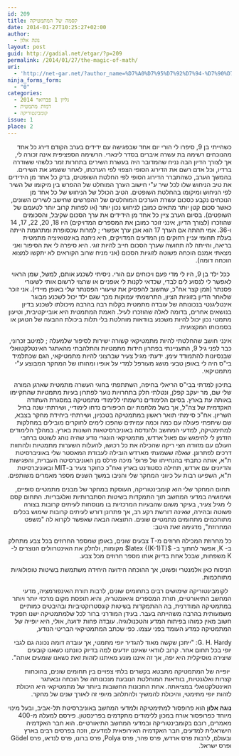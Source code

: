 ```yaml
---
id: 209
title: קסמה של המתמטיקה
date: 2014-01-27T10:25:27+02:00
author:
  - נוגה אלון
layout: post
guid: http://gadial.net/etgar/?p=209
permalink: /2014/01/27/the-magic-of-math/
uri:
  - 'http://net-gar.net/?author_name=%D7%A0%D7%95%D7%92%D7%94-%D7%90%D7%9C%D7%95%D7%9F'
ninja_forms_form:
  - "0"
categories:
  - גליון 1 פברואר 2014
  - דמות מתמטית
  - קומבינטוריקה
issue: 1
place: 2
---
```

<p dir="RTL">
  כשהייתי בן 9, סיפרו לי הורי יום אחד שבפגישה עם ידידים בערב הקודם דירג כל אחד מהנוכחים רשימה בת עשרה איברים בסדר לינארי. הרשימה הספציפית אינה זכורה לי, אך לצורך הדיון הבה נניח שהמדובר היה בעשרת השירים בתחרות זמר כלשהי ששודרה ברדיו, וכל אדם רשם את הדירוג הסופי הצפוי לפי הערכתו, לאחר ששמע את השירים. בהמשך הערב, כשהתברר הדירוג הסופי לפי החלטת השופטים, בדק כל אחד מן הידידים את טיב הניחוש שלו לכל שיר ע"י חישוב הערך המוחלט של ההפרש בין מיקומו של השיר לפי הניחוש ומיקומו בהחלטת השופטים. הטיב הכולל של הניחוש של כל אחד מן הנוכחים נקבע כסכום עשרת הערכים המוחלטים של ההפרשים שחישב לשירים השונים, כאשר סכום קטן יותר מתאים כמובן לניחוש נכון יותר (או לפחות קרוב יותר לטעמם של השופטים). בסיום הערב ציין כל אחד מן הידידים את ערך הסכום שקיבל, והסכומים שהוזכרו (לצורך הדיון, אינני זוכר כמובן את המספרים המדויקים) היו 18, 20, 22, 17, 14 ו-36. אמי תהתה אם הערך 17 הוא אכן ערך אפשרי ; למרות שכסופרת ומתרגמת הייתה בעלת תחומי עניין רחוקים מן המדעים המדויקים, היא ניחנה באינטואיציה מתמטית בריאה, והייתה לה תחושה שערך הסכום חייב להיות זוגי. היא סיפרה לי את הסיפור ואני מצאתי אמנם הוכחה פשוטה לזוגיות הסכום (אני מניח שרוב הקוראים לא יתקשו למצוא הוכחה דומה).
</p>

<p dir="RTL">
   ככל ילד בן 9, היו לי מדי פעם ויכוחים עם הורי. ניסיתי לשכנע אותם, למשל, שמן הראוי לאפשר לי לנסוע לים לבדי, שכדאי לקנות לי אופניים או שרצוי לרשום אותי לשעורי פסנתר (וזמן קצר אח"כ, שחשוב להפסיק את שיעורי הפסנתר שלי באופן מיידי). אני זוכר שלאחר הדיון בזוגיות הציון, התרשמתי עמוקות מכך שגם ילד יכול לשכנע מבוגר אינטליגנטי בנכונותה של עובדה מתמטית בקלות רבה בהרבה מיכולתו לשכנע בדיון בנושאים אחרים, בדומה לאלה שהוזכרו לעיל. האמת המתמטית היא אובייקטיבית, וטיעון מתמטי נכון יכול להיות משכנע בוודאות מוחלטת בלי תלות ביכולת ההבעה של הטוען או בסמכותו המקצועית.
</p>

<p dir="RTL">
  אינני חושב שהחלטתי להיות מתמטיקאי קשורה ישירות לסיפור שלמעלה ; למיטב זכרוני, כבר לפני גיל 9, התעניינתי בפתרון חידות מתמטיות והתלהבתי מהאתגר האינטלקטואלי שבנסיונות להתמודד עימן. ידעתי מגיל צעיר שברצוני להיות מתמטיקאי, הגם שכתלמיד בי"ס היה לי באופן טבעי מושג מעורפל למדי על אופיו ומהותו של המחקר המבוצע ע"י מתמטיקאי.
</p>

<p dir="RTL">
  בתיכון למדתי בבי"ס הריאלי בחיפה, השתתפתי בחוגי העשרה מתמטית שארגן המורה שלי שם, מר יעקב קפלן, ונטלתי חלק בתחרויות נוער לפתרון בעיות מתמטיות שהתקיימו באותה עת בארץ. בסיום הלימודים נרשמתי ללימודי מתמטיקה במסגרת העתודה האקדמית של צה"ל, אך בשל מלחמת יום הכיפורים נדחו לימודיי, ושירתתי שנה בחיל השריון. אח"כ סיימתי תואר ראשון במתמטיקה בטכניון, ושירתתי ביחידת מחקר בצבא, שם שיתפתי פעולה עם כמה וכמה עמיתים שהפכו לימים לחוקרים מובילים במחלקות למתימטיקה, למדעי המחשב ולהנדסה באוניברסיטאות השונות בארץ. במהלך הלימודים הזדמן לי להיפגש עם פאול ארדש, מתמטיקאי הונגרי נודע שהיה נוהג לשוטט ברחבי העולם עם מזוודה חצי ריקה שהכילה את כל רכושו, להעלות השערות מתמטיות ולהתוות דרכים לפתרונן. שאלה ששמעתי מארדש הובילה לעבודת המאסטר שלי באוניברסיטת ת"א, אותה כתבתי בהנחייתו של פרופ' מיכה פרלס מן האוניברסיטה העברית, והפגישות והדיונים עם ארדש, תחילה כסטודנט בארץ ואח"כ כחוקר צעיר ב-MIT ובאוניברסיטת ת"א, השפיעו רבות על כיווני המחקר שלי והניבו במשך השנים מספר מאמרים משותפים.
</p>

<p dir="RTL">
   תחום המחקר שלי הוא קומבינטוריקה, העוסקת במחקר של מבנים מתמטיים סופיים, ושימושיה במדעי המחשב תוך התמקדות בשיטות הסתברותיות ואלגבריות. התחום קסם לי מגיל צעיר, בעיקר משום שהבעיות המרכזיות בו מנוסחות לעיתים קרובות בצורה פשוטה ובהירה, שאינה דורשת רקע רב, אך פתרונן דורש לעיתים קרובות שימוש בכלים מתוחכמים מתחומים מתמטיים שונים. התוצאה הבאה שאפשר לקרוא לה "משפט המחרוזת", מדגימה זאת היטב:
</p>

<p dir="RTL">
  כל מחרוזת המכילה חרוזים מ-T צבעים שונים, באופן שמספר החרוזים בכל צבע מתחלק ב- K, אפשר לחתוך ב- $latex {(K-1)T}$ מקומות, ולחלק את האינטרוולים הנוצרים ל-K משפחות, שבכל אחת בדיוק אותו מספר חרוזים מכל צבע.
</p>

<p dir="RTL">
  הניסוח כאן אלמנטרי ופשוט, אך ההוכחה הידועה היחידה משתמשת בשיטות טופולוגיות מתוחכמות.
</p>

<p dir="RTL">
    לקומבינטוריקה שימושים רבים בתחומים שונים, לרבות תורת האינפורמציה, מדעי המחשב התיאורטיים, תורת המספרים וגיאומטריה, והיא תופסת מקום מרכזי יותר ויותר במתמטיקה המודרנית, בה ההתמקדות בשיטות קונסטרוקטיביות ובהיבטים כמותיים משמעותית בהרבה משהייתה בעבר. בעידן המודרני ברור לכל שלמתמטיקה ישנו תפקיד חשוב מאין כמוהו בפיתוח המדע והטכנולוגיה. עובדה פחות ידועה, אולי, היא יופייה של המתמטיקה כמדע העומד בפני עצמו. כפי שכתב המתמטיקאי הבריטי הנודע,
</p>

<p dir="RTL">
  G. H. Hardy: "ייתכן שקשה מאוד להגדיר יופי מתמטי, אך עובדה דומה נכונה גם לגבי יופי בכל תחום אחר. קרוב לוודאי שאיננו יודעים למה בדיוק כוונתנו כשאנו קובעים שיצירה מוסיקלית היא יפה, אך זה איננו מונע מאיתנו לזהות זאת כשאנו שומעים אותה".
</p>

<p dir="RTL">
   יופייה של המתמטיקה מתבטא בקשרים בלתי צפויים בין תחומים שונים, בהוכחות קצרות ואלגנטיות, בוודאות המוחלטת הנובעת מנכונותה של הוכחה ובאתגר האינטלקטואלי במציאתה. אחת התכונות החשובות ביותר של מתמטיקאי היא היכולת לזהות יופי מתימטי, והיכולת להמשיך ולהתלהב מיופי זה לאורך שנים של מחקר.
</p>

<p dir="RTL">
  <b>נוגה אלון</b> הוא פרופסור למתימטיקה ולמדעי המחשב באוניברסיטת תל-אביב, ובעל מינוי מיוחד כפרופסור אורח במכון ללימודים מתקדמים בפרינסטון. פירסם למעלה מ-400 מאמרים, רובם בקומבינטוריקה ובמדעי המחשב התיאורטיים. הוא חבר האקדמיה הישראלית למדעים, חבר האקדמיה האירופאית למדעים, וזכה בפרסים רבים בארץ ובעולם, לרבות פרס ארדש, פרס פהר, פרס Polya, פרס ברונו, פרס לנדאו, פרס Gödel ופרס ישראל.
</p>